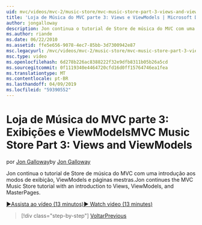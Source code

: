 ```yaml
---
uid: mvc/videos/mvc-2/music-store/mvc-music-store-part-3-views-and-viewmodels
title: 'Loja de Música do MVC parte 3: Views e ViewModels | Microsoft Docs'
author: jongalloway
description: Jon continua o tutorial de Store de música do MVC com uma introdução aos modos de exibição, ViewModels e páginas mestras.
ms.author: riande
ms.date: 06/22/2010
ms.assetid: ffe5e656-9078-4ec7-85bb-3d7300942e87
msc.legacyurl: /mvc/videos/mvc-2/music-store/mvc-music-store-part-3-views-and-viewmodels
msc.type: video
ms.openlocfilehash: 6d278b226ac8388222f32e9dfb8311b05b26a5cd
ms.sourcegitcommit: 0f1119340e4464720cfd16d0ff15764746ea1fea
ms.translationtype: MT
ms.contentlocale: pt-BR
ms.lasthandoff: 04/09/2019
ms.locfileid: "59390552"
---
```

# <a name="mvc-music-store-part-3-views-and-viewmodels"></a><span data-ttu-id="3e1e5-103">Loja de Música do MVC parte 3: Exibições e ViewModels</span><span class="sxs-lookup"><span data-stu-id="3e1e5-103">MVC Music Store Part 3: Views and ViewModels</span></span>

<span data-ttu-id="3e1e5-104">por [Jon Galloway](https://github.com/jongalloway)</span><span class="sxs-lookup"><span data-stu-id="3e1e5-104">by [Jon Galloway](https://github.com/jongalloway)</span></span>

<span data-ttu-id="3e1e5-105">Jon continua o tutorial de Store de música do MVC com uma introdução aos modos de exibição, ViewModels e páginas mestras.</span><span class="sxs-lookup"><span data-stu-id="3e1e5-105">Jon continues the MVC Music Store tutorial with an introduction to Views, ViewModels, and MasterPages.</span></span>

[<span data-ttu-id="3e1e5-106">&#9654;Assista ao vídeo (13 minutos)</span><span class="sxs-lookup"><span data-stu-id="3e1e5-106">&#9654; Watch video (13 minutes)</span></span>](https://channel9.msdn.com/Blogs/ASP-NET-Site-Videos/mvc-music-store-part-3-views-and-viewmodels)

> [!div class="step-by-step"]
> [<span data-ttu-id="3e1e5-107">Voltar</span><span class="sxs-lookup"><span data-stu-id="3e1e5-107">Previous</span></span>](mvc-music-store-part-2-controllers.md)
